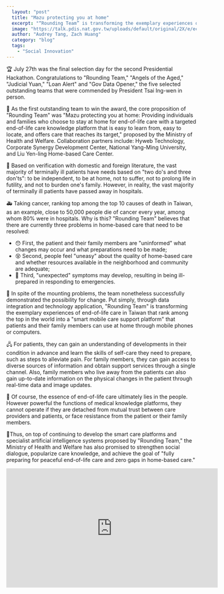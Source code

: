 ```yaml
---
  layout: "post"
  title: "Mazu protecting you at home"
  excerpt: "“Rounding Team” is transforming the exemplary experiences of end-of-life care in Taiwan that rank among the top in the world into a “smart mobile care support platform” that patients and their family members can use at home through mobile phones or computers."
  image: "https://talk.pdis.nat.gov.tw/uploads/default/original/2X/e/ecb7dffd972a721dec11a2bc4a500f655f76a2f3.jpeg"
  author: "Audrey Tang, Zach Huang"
  category: "blog"
  tags: 
    - "Social Innovation"
---
```


🏆 July 27th was the final selection day for the second Presidential Hackathon. Congratulations to "Rounding Team," "Angels of the Aged," "Judicial Yuan," "Loan Alert" and "Gov Data Opener," the five selected outstanding teams that were commended by President Tsai Ing-wen in person.

👸 As the first outstanding team to win the award, the core proposition of "Rounding Team" was "Mazu protecting you at home: Providing individuals and families who choose to stay at home for end-of-life care with a targeted end-of-life care knowledge platform that is easy to learn from, easy to locate, and offers care that reaches its target," proposed by the Ministry of Health and Welfare. Collaboration partners include: Hyweb Technology, Corporate Synergy Development Center, National Yang-Ming University, and Liu Yen-ling Home-based Care Center.

🏥 Based on verification with domestic and foreign literature, the vast majority of terminally ill patients have needs based on "two do's and three don'ts": to be independent, to be at home, not to suffer, not to prolong life in futility, and not to burden one's family. However, in reality, the vast majority of terminally ill patients have passed away in hospitals.

🚑 Taking cancer, ranking top among the top 10 causes of death in Taiwan, as an example, close to 50,000 people die of cancer every year, among whom 80% were in hospitals. Why is this? "Rounding Team" believes that there are currently three problems in home-based care that need to be resolved:

- 😯 First, the patient and their family members are "uninformed" what changes may occur and what preparations need to be made;
- 😵 Second, people feel "uneasy" about the quality of home-based care and whether resources available in the neighborhood and community are adequate;
- 🤔 Third, "unexpected" symptoms may develop, resulting in being ill-prepared in responding to emergencies.

📶 In spite of the mounting problems, the team nonetheless successfully demonstrated the possibility for change. Put simply, through data integration and technology application, "Rounding Team" is transforming the exemplary experiences of end-of-life care in Taiwan that rank among the top in the world into a "smart mobile care support platform" that patients and their family members can use at home through mobile phones or computers.

🖧 For patients, they can gain an understanding of developments in their condition in advance and learn the skills of self-care they need to prepare, such as steps to alleviate pain. For family members, they can gain access to diverse sources of information and obtain support services through a single channel. Also, family members who live away from the patients can also gain up-to-date information on the physical changes in the patient through real-time data and image updates.

🚸 Of course, the essence of end-of-life care ultimately lies in the people. However powerful the functions of medical knowledge platforms, they cannot operate if they are detached from mutual trust between care providers and patients, or face resistance from the patient or their family members.

🏡Thus, on top of continuing to develop the smart care platforms and specialist artificial intelligence systems proposed by "Rounding Team," the Ministry of Health and Welfare has also promised to strengthen social dialogue, popularize care knowledge, and achieve the goal of "fully preparing for peaceful end-of-life care and zero gaps in home-based care."

 <center> 
 <iframe width="560" height="315" src="https://www.youtube.com/embed/5P66X7mYjAg" frameborder="0" allowfullscreen></iframe> 
 </center> 
